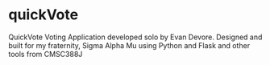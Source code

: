 # quickVote
QuickVote Voting Application developed solo by Evan Devore. 
Designed and built for my fraternity, Sigma Alpha Mu using Python and Flask and other tools from CMSC388J

